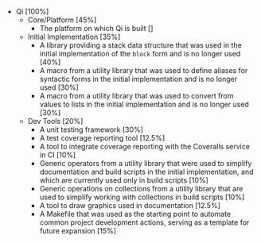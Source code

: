 * Qi [100%]
   * Core/Platform [45%]
       * The platform on which Qi is built []
   * Initial Implementation [35%]
       * A library providing a stack data structure that was used in the initial implementation of the `block` form and is no longer used [40%]
       * A macro from a utility library that was used to define aliases for syntactic forms in the initial implementation and is no longer used [30%]
       * A macro from a utility library that was used to convert from values to lists in the initial implementation and is no longer used [30%]
   * Dev Tools [20%]
       * A unit testing framework [30%]
       * A test coverage reporting tool [12.5%]
       * A tool to integrate coverage reporting with the Coveralls service in CI [10%]
       * Generic operators from a utility library that were used to simplify documentation and build scripts in the initial implementation, and which are currently used only in build scripts [10%]
       * Generic operations on collections from a utility library that are used to simplify working with collections in build scripts [10%]
       * A tool to draw graphics used in documentation [12.5%]
       * A Makefile that was used as the starting point to automate common project development actions, serving as a template for future expansion [15%]

